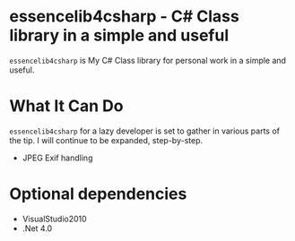 essencelib4csharp - C# Class library in a simple and useful
=================

`essencelib4csharp` is My C# Class library for personal work in a simple and useful.

What It Can Do
==============

`essencelib4csharp` for a lazy developer is set to gather in various parts of the tip.
I will continue to be expanded, step-by-step.

* JPEG Exif handling

Optional dependencies
=====================

- VisualStudio2010
- .Net 4.0

